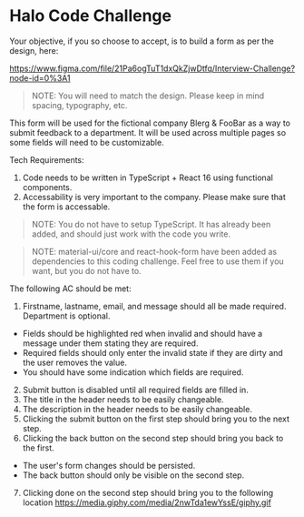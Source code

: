 # Halo Code Challenge

Your objective, if you so choose to accept, is to build a form as per the design, here:

https://www.figma.com/file/21Pa6ogTuT1dxQkZjwDtfq/Interview-Challenge?node-id=0%3A1

> NOTE: You will need to match the design. Please keep in mind spacing, typography, etc.

This form will be used for the fictional company Blerg & FooBar as a way to submit feedback to a department. It will be used across multiple pages so some fields will need to be customizable.

Tech Requirements:

1. Code needs to be written in TypeScript + React 16 using functional components.
2. Accessability is very important to the company. Please make sure that the form is accessable.

> NOTE: You do not have to setup TypeScript. It has already been added, and should just work with the code you write.

> NOTE: material-ui/core and react-hook-form have been added as dependencies to this coding challenge. Feel free to use them if you want, but you do not have to.

The following AC should be met:

1. Firstname, lastname, email, and message should all be made required. Department is optional.

- Fields should be highlighted red when invalid and should have a message under them stating they are required.
- Required fields should only enter the invalid state if they are dirty and the user removes the value.
- You should have some indication which fields are required.

2. Submit button is disabled until all required fields are filled in.
3. The title in the header needs to be easily changeable.
4. The description in the header needs to be easily changeable.
5. Clicking the submit button on the first step should bring you to the next step.
6. Clicking the back button on the second step should bring you back to the first.

- The user's form changes should be persisted.
- The back button should only be visible on the second step.

7. Clicking done on the second step should bring you to the following location https://media.giphy.com/media/2nwTda1ewYssE/giphy.gif